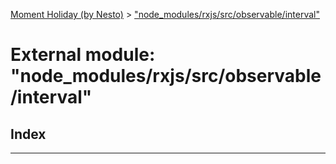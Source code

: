 [Moment Holiday (by Nesto)](../README.md) > ["node_modules/rxjs/src/observable/interval"](../modules/_node_modules_rxjs_src_observable_interval_.md)

# External module: "node_modules/rxjs/src/observable/interval"

## Index

---

